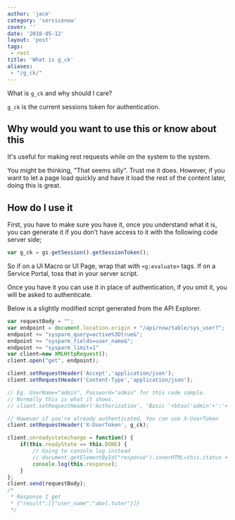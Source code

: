 ```yaml
---
author: 'jace'
category: 'servicenow'
cover: ''
date: '2018-05-12'
layout: 'post'
tags:
 - rest
title: 'What is g_ck'
aliases:
 - "/g_ck/"
---
```

What is `g_ck` and why should I care?

<!--more-->

`g_ck` is the current sessions token for authentication.

## Why would you want to use this or know about this

It's useful for making rest requests while on the system to the system.

You might be thinking, "That seems silly".  Trust me it does.  However, if you want to let a page load quickly and have it load the rest of the content later, doing this is great.

## How do I use it

First, you have to make sure you have it, once you understand what it is, you can generate it if you don't have access to it with the following code server side;

```js
var g_ck = gs.getSession().getSessionToken();
```

So if on a UI Macro or UI Page, wrap that with `<g:evaluate>` tags.  If on a Service Portal, toss that in your server script.

Once you have it you can use it in place of authentication, if you omit it, you will be asked to authenticate.

Below is a slightly modified script generated from the API Explorer.

```js
var requestBody = "";
var endpoint = document.location.origin + "/api/now/table/sys_user?";
endpoint += "sysparm_query=active%3Dtrue&";
endpoint += "sysparm_fields=user_name&";
endpoint += "sysparm_limit=1"
var client=new XMLHttpRequest();
client.open("get", endpoint);

client.setRequestHeader('Accept','application/json');
client.setRequestHeader('Content-Type','application/json');

// Eg. UserName="admin", Password="admin" for this code sample.
// Normally this is what it shows.
// client.setRequestHeader('Authorization', 'Basic '+btoa('admin'+':'+'admin'));

// However if you're already authenticated. You can use X-UserToken
client.setRequestHeader('X-UserToken', g_ck);

client.onreadystatechange = function() {
    if(this.readyState == this.DONE) {
        // Going to console log instead
        // document.getElementById("response").innerHTML=this.status + this.response;
        console.log(this.response);
    }
};
client.send(requestBody);
/*
 * Response I get
 * {"result":[{"user_name":"abel.tuter"}]}
 */
```
